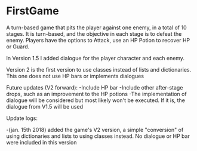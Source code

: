 # FirstGame
A turn-based game that pits the player against one enemy, in a total of 10 stages.
It is turn-based, and the objective in each stage is to defeat the enemy. Players have the options to Attack, use an HP Potion to recover HP or Guard.

In Version 1.5 I added dialogue for the player character and each enemy.

Version 2 is the first version to use classes instead of lists and dictionaries. This one does not use HP bars or implements dialogues

Future updates (V2 forward):
-Include HP bar
-Include other after-stage drops, such as an improvement to the HP potions
-The implementation of dialogue will be considered but most likely won't be executed. If it is, the dialogue from V1.5 will be used

Update logs:

-(jan. 15th 2018) added the game's V2 version, a simple "conversion" of using dictionaries and lists to using classes instead. No dialogue or HP bar were included in this version
